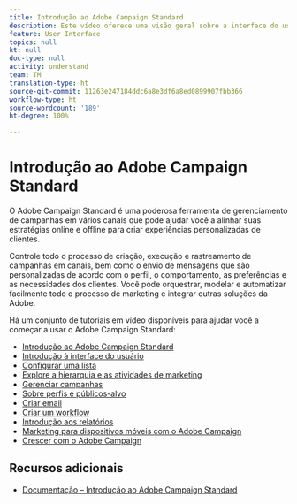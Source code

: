 ```yaml
---
title: Introdução ao Adobe Campaign Standard
description: Este vídeo oferece uma visão geral sobre a interface do usuário do Adobe Campaign Standard, seus principais recursos e funcionalidades.
feature: User Interface
topics: null
kt: null
doc-type: null
activity: understand
team: TM
translation-type: ht
source-git-commit: 11263e247184ddc6a8e3df6a8ed0899907fbb366
workflow-type: ht
source-wordcount: '189'
ht-degree: 100%

---
```



# Introdução ao Adobe Campaign Standard

O Adobe Campaign Standard é uma poderosa ferramenta de gerenciamento de campanhas em vários canais que pode ajudar você a alinhar suas estratégias online e offline para criar experiências personalizadas de clientes.

Controle todo o processo de criação, execução e rastreamento de campanhas em canais, bem como o envio de mensagens que são personalizadas de acordo com o perfil, o comportamento, as preferências e as necessidades dos clientes. Você pode orquestrar, modelar e automatizar facilmente todo o processo de marketing e integrar outras soluções da Adobe.

Há um conjunto de tutoriais em vídeo disponíveis para ajudar você a começar a usar o Adobe Campaign Standard:

* [Introdução ao Adobe Campaign Standard](/help/getting-started/adobe-campaign-standard-introduction.md)
* [Introdução à interface do usuário](/help/getting-started/getting-started-with-the-ui.md)
* [Configurar uma lista](/help/getting-started/configure-a-list.md)
* [Explore a hierarquia e as atividades de marketing](/help/getting-started/explore-hierarchy-and-marketing-activities.md)
* [Gerenciar campanhas](/help/getting-started/managing-campaigns.md)
* [Sobre perfis e públicos-alvo](/help/getting-started/understanding-profiles-and-audiences.md)
* [Criar email](https://experienceleague.adobe.com/docs/campaign-standard-learn/tutorials/communication-channels/email/create-email-from-homepage.html?lang=pt-BR)
* [Criar um workflow](/help/managing-processes-and-data/creating-a-workflow.md)
* [Introdução aos relatórios](/help/getting-started/reporting-with-adobe-campaign-introduction.md)
* [Marketing para dispositivos móveis com o Adobe Campaign](/help/getting-started/mobile-marketing-with-adobe-campaign.md)
* [Crescer com o Adobe Campaign](/help/getting-started/growing-with-adobe-campaign.md)

## Recursos adicionais

* [Documentação – Introdução ao Adobe Campaign Standard](https://docs.adobe.com/content/help/pt-BR/campaign-standard/using/getting-started/about-campaign-standard.html)
